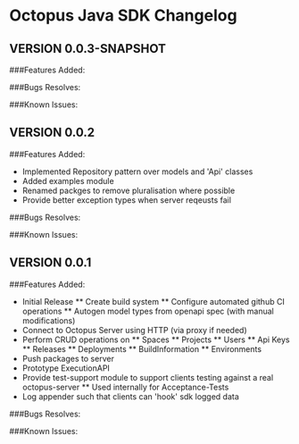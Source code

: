 # Octopus Java SDK Changelog

## VERSION 0.0.3-SNAPSHOT
###Features Added:

###Bugs Resolves:

###Known Issues:


## VERSION 0.0.2
###Features Added:
* Implemented Repository pattern over models and 'Api' classes
* Added examples module
* Renamed packges to remove pluralisation where possible
* Provide better exception types when server reqeusts fail

###Bugs Resolves:
 
###Known Issues:

## VERSION 0.0.1
###Features Added:
* Initial Release
** Create build system
** Configure automated github CI operations
** Autogen model types from openapi spec (with manual modifications)
* Connect to Octopus Server using HTTP (via proxy if needed)
* Perform CRUD operations on
** Spaces
** Projects
** Users
** Api Keys
** Releases
** Deployments
** BuildInformation
** Environments
* Push packages to server
* Prototype ExecutionAPI
* Provide test-support module to support clients testing against a real octopus-server
** Used internally for Acceptance-Tests
* Log appender such that clients can 'hook' sdk logged data

###Bugs Resolves:

###Known Issues:


